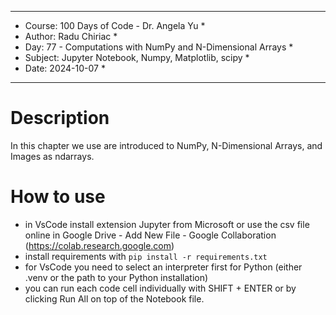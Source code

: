 
*****************************************************************
*    Course: 100 Days of Code - Dr. Angela Yu                   *
*    Author: Radu Chiriac                                       *
*    Day: 77 - Computations with NumPy and N-Dimensional Arrays *
*    Subject: Jupyter Notebook, Numpy, Matplotlib, scipy        *
*    Date: 2024-10-07                                           *
*****************************************************************


# Description
In this chapter we use are introduced to NumPy, N-Dimensional Arrays, and Images as ndarrays.

# How to use
- in VsCode install extension Jupyter from Microsoft or use the csv file online in Google Drive - Add New File - Google Collaboration (https://colab.research.google.com)
- install requirements with `pip install -r requirements.txt`
- for VsCode you need to select an interpreter first for Python (either .venv or the path to your Python installation)
- you can run each code cell individually with SHIFT + ENTER or by clicking Run All on top of the Notebook file.
